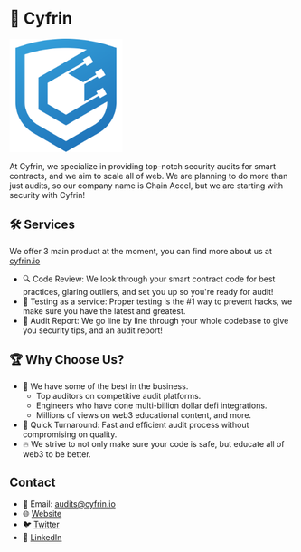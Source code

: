 # 🔐 Cyfrin

<!-- this is pretty dumb, github profile thinks it's in the same directory... which it's not -->
<img src="./cyfrin-logo.png" alt="Cyfrin" width="200" >


At Cyfrin, we specialize in providing top-notch security audits for smart contracts, and we aim to scale all of web. We are planning to do more than just audits, so our company name is Chain Accel, but we are starting with security with Cyfrin!

## 🛠 Services
We offer 3 main product at the moment, you can find more about us at [cyfrin.io](https://cyfrin.io)

- 🔍 Code Review: We look through your smart contract code for best practices, glaring outliers, and set you up so you're ready for audit!
- 🤖 Testing as a service: Proper testing is the #1 way to prevent hacks, we make sure you have the latest and greatest. 
- 📝 Audit Report: We go line by line through your whole codebase to give you security tips, and an audit report!


## 🏆 Why Choose Us?
- 🥇 We have some of the best in the business. 
  - Top auditors on competitive audit platforms. 
  - Engineers who have done multi-billion dollar defi integrations. 
  - Millions of views on web3 educational content, and more. 
- 🚀 Quick Turnaround: Fast and efficient audit process without compromising on quality.
- 🔥 We strive to not only make sure your code is safe, but educate all of web3 to be better. 


## Contact
- 📧 Email: audits@cyfrin.io
- 🌐 [Website](https://cyfrin.io)
- 🐦 [Twitter](https://twitter.com/CyfrinAudits)
- 💼 [LinkedIn](https://www.linkedin.com/company/cyfrin)